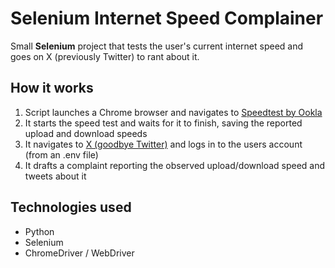 # Selenium Internet Speed Complainer

Small **Selenium** project that tests the user's current internet speed and goes on X (previously Twitter) to rant about it.

## How it works
1. Script launches a Chrome browser and navigates to [Speedtest by Ookla](https://www.speedtest.net)
2. It starts the speed test and waits for it to finish, saving the reported upload and download speeds
3. It navigates to [X (goodbye Twitter)](x.com/) and logs in to the users account (from an .env file)
4. It drafts a complaint reporting the observed upload/download speed and tweets about it

## Technologies used
- Python
- Selenium
- ChromeDriver / WebDriver